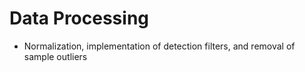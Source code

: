 # Data Processing

- Normalization, implementation of detection filters, and removal of sample outliers
